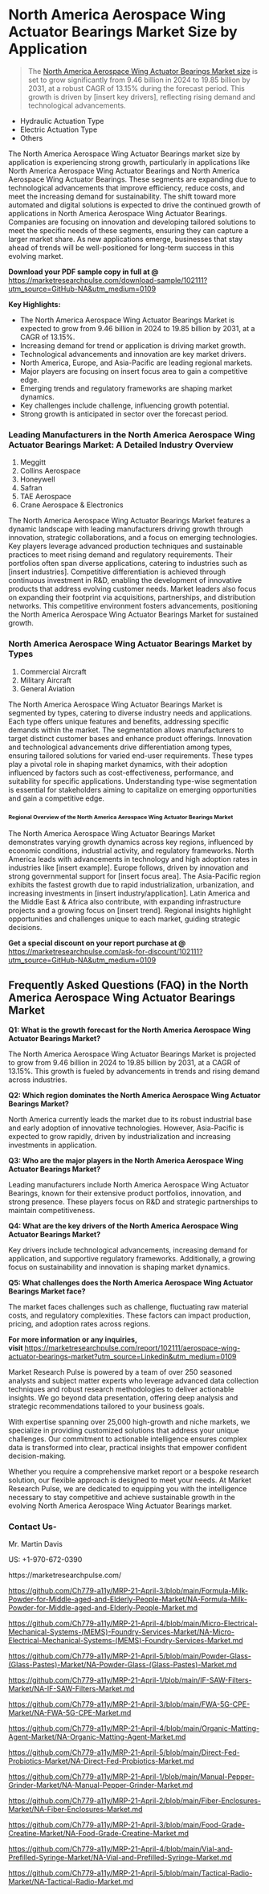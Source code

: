 <h1>North America Aerospace Wing Actuator Bearings Market&nbsp;Size by Application</h1><blockquote><p>The <a href="https://marketresearchpulse.com/download-sample/102111?utm_source=GitHub-NA&amp;utm_medium=0109">North America Aerospace Wing Actuator Bearings Market size</a> is set to grow significantly from 9.46 billion in 2024 to 19.85 billion by 2031, at a robust CAGR of 13.15% during the forecast period. This growth is driven by [insert key drivers], reflecting rising demand and technological advancements.</p></blockquote><ul><li>Hydraulic Actuation Type<li> Electric Actuation Type<li> Others</li></ul><p>The North America Aerospace Wing Actuator Bearings market size by application is experiencing strong growth, particularly in applications like North America Aerospace Wing Actuator Bearings and North America Aerospace Wing Actuator Bearings. These segments are expanding due to technological advancements that improve efficiency, reduce costs, and meet the increasing demand for sustainability. The shift toward more automated and digital solutions is expected to drive the continued growth of applications in North America Aerospace Wing Actuator Bearings. Companies are focusing on innovation and developing tailored solutions to meet the specific needs of these segments, ensuring they can capture a larger market share. As new applications emerge, businesses that stay ahead of trends will be well-positioned for long-term success in this evolving market.</p><p><strong>Download your PDF sample copy in full at @ </strong><a href="https://marketresearchpulse.com/download-sample/102111?utm_source=GitHub-NA&amp;utm_medium=0109">https://marketresearchpulse.com/download-sample/102111?utm_source=GitHub-NA&amp;utm_medium=0109</a></p><p><strong>Key Highlights: </strong></p><ul><li>The North America Aerospace Wing Actuator Bearings Market is expected to grow from 9.46 billion in 2024 to 19.85 billion by 2031, at a CAGR of 13.15%.</li><li>Increasing demand for trend or application is driving market growth.</li><li>Technological advancements and innovation are key market drivers.</li><li>North America, Europe, and Asia-Pacific are leading regional markets.</li><li>Major players are focusing on insert focus area to gain a competitive edge.</li><li>Emerging trends and regulatory frameworks are shaping market dynamics.</li><li>Key challenges include challenge, influencing growth potential.</li><li>Strong growth is anticipated in sector over the forecast period.</li></ul><h3>Leading Manufacturers in the North America Aerospace Wing Actuator Bearings Market: A Detailed Industry Overview</h3><ol><li>Meggitt</li><li>Collins Aerospace</li><li>Honeywell</li><li>Safran</li><li>TAE Aerospace</li><li>Crane Aerospace & Electronics</li></ol><div class="flex max-w-full flex-col flex-grow"><div class="min-h-8 text-message flex w-full flex-col items-end gap-2 whitespace-normal break-words [.text-message+&amp;]:mt-5" dir="auto" data-message-author-role="assistant" data-message-id="fd8432e4-4910-450d-b182-61b7bfb0a01f" data-message-model-slug="gpt-4o"><div class="flex w-full flex-col gap-1 empty:hidden first:pt-[3px]"><div class="markdown prose w-full break-words dark:prose-invert light"><p>The North America Aerospace Wing Actuator Bearings Market features a dynamic landscape with leading manufacturers driving growth through innovation, strategic collaborations, and a focus on emerging technologies. Key players leverage advanced production techniques and sustainable practices to meet rising demand and regulatory requirements. Their portfolios often span diverse applications, catering to industries such as [insert industries]. Competitive differentiation is achieved through continuous investment in R&amp;D, enabling the development of innovative products that address evolving customer needs. Market leaders also focus on expanding their footprint via acquisitions, partnerships, and distribution networks. This competitive environment fosters advancements, positioning the North America Aerospace Wing Actuator Bearings Market for sustained growth.</p></div></div></div></div><h3>North America Aerospace Wing Actuator Bearings Market by Types</h3><ol><li>Commercial Aircraft<li> Military Aircraft<li> General Aviation</li></ol><div class="flex max-w-full flex-col flex-grow"><div class="min-h-8 text-message flex w-full flex-col items-end gap-2 whitespace-normal break-words [.text-message+&amp;]:mt-5" dir="auto" data-message-author-role="assistant" data-message-id="084470be-0bb7-4664-bddf-5156b4f41249" data-message-model-slug="gpt-4o-mini"><div class="flex w-full flex-col gap-1 empty:hidden first:pt-[3px]"><div class="markdown prose w-full break-words dark:prose-invert light"><p>The North America Aerospace Wing Actuator Bearings Market is segmented by types, catering to diverse industry needs and applications. Each type offers unique features and benefits, addressing specific demands within the market. The segmentation allows manufacturers to target distinct customer bases and enhance product offerings. Innovation and technological advancements drive differentiation among types, ensuring tailored solutions for varied end-user requirements. These types play a pivotal role in shaping market dynamics, with their adoption influenced by factors such as cost-effectiveness, performance, and suitability for specific applications. Understanding type-wise segmentation is essential for stakeholders aiming to capitalize on emerging opportunities and gain a competitive edge.</p></div></div></div></div><h3><span style="font-size: 11px;">Regional Overview of the North America Aerospace Wing Actuator Bearings Market</span></h3><div class="flex max-w-full flex-col flex-grow"><div class="min-h-8 text-message flex w-full flex-col items-end gap-2 whitespace-normal break-words [.text-message+&amp;]:mt-5" dir="auto" data-message-author-role="assistant" data-message-id="e9038762-ce64-4e30-91c9-9bd413514231" data-message-model-slug="gpt-4o-mini"><div class="flex w-full flex-col gap-1 empty:hidden first:pt-[3px]"><div class="markdown prose w-full break-words dark:prose-invert light"><p>The North America Aerospace Wing Actuator Bearings Market demonstrates varying growth dynamics across key regions, influenced by economic conditions, industrial activity, and regulatory frameworks. North America leads with advancements in technology and high adoption rates in industries like [insert example]. Europe follows, driven by innovation and strong governmental support for [insert focus area]. The Asia-Pacific region exhibits the fastest growth due to rapid industrialization, urbanization, and increasing investments in [insert industry/application]. Latin America and the Middle East &amp; Africa also contribute, with expanding infrastructure projects and a growing focus on [insert trend]. Regional insights highlight opportunities and challenges unique to each market, guiding strategic decisions.</p></div></div></div></div><p><strong>Get a special discount on your report purchase at @ </strong><a href="https://marketresearchpulse.com/ask-for-discount/102111?utm_source=GitHub-NA&amp;utm_medium=0109">https://marketresearchpulse.com/ask-for-discount/102111?utm_source=GitHub-NA&amp;utm_medium=0109</a></p><h2>Frequently Asked Questions (FAQ) in the North America Aerospace Wing Actuator Bearings Market</h2><p><strong>Q1: What is the growth forecast for the North America Aerospace Wing Actuator Bearings Market?</strong></p><p>The North America Aerospace Wing Actuator Bearings Market is projected to grow from 9.46 billion in 2024 to 19.85 billion by 2031, at a CAGR of 13.15%. This growth is fueled by advancements in trends and rising demand across industries.</p><p><strong>Q2: Which region dominates the North America Aerospace Wing Actuator Bearings Market?</strong></p><p>North America currently leads the market due to its robust industrial base and early adoption of innovative technologies. However, Asia-Pacific is expected to grow rapidly, driven by industrialization and increasing investments in application.</p><p><strong>Q3: Who are the major players in the North America Aerospace Wing Actuator Bearings Market?</strong></p><p>Leading manufacturers include North America Aerospace Wing Actuator Bearings, known for their extensive product portfolios, innovation, and strong presence. These players focus on R&amp;D and strategic partnerships to maintain competitiveness.</p><p><strong>Q4: What are the key drivers of the North America Aerospace Wing Actuator Bearings Market?</strong></p><p>Key drivers include technological advancements, increasing demand for application, and supportive regulatory frameworks. Additionally, a growing focus on sustainability and innovation is shaping market dynamics.</p><p><strong>Q5: What challenges does the North America Aerospace Wing Actuator Bearings Market face?</strong></p><p>The market faces challenges such as challenge, fluctuating raw material costs, and regulatory complexities. These factors can impact production, pricing, and adoption rates across regions.</p><p><strong>For more information or any inquiries, visit&nbsp;</strong><a href="https://marketresearchpulse.com/report/102111/aerospace-wing-actuator-bearings-market?utm_source=Linkedin&utm_medium=0109">https://marketresearchpulse.com/report/102111/aerospace-wing-actuator-bearings-market?utm_source=Linkedin&utm_medium=0109</a></p><p>Market Research Pulse is powered by a team of over 250 seasoned analysts and subject matter experts who leverage advanced data collection techniques and robust research methodologies to deliver actionable insights. We go beyond data presentation, offering deep analysis and strategic recommendations tailored to your business goals.</p><p>With expertise spanning over 25,000 high-growth and niche markets, we specialize in providing customized solutions that address your unique challenges. Our commitment to actionable intelligence ensures complex data is transformed into clear, practical insights that empower confident decision-making.</p><p>Whether you require a comprehensive market report or a bespoke research solution, our flexible approach is designed to meet your needs. At Market Research Pulse, we are dedicated to equipping you with the intelligence necessary to stay competitive and achieve sustainable growth in the evolving North America Aerospace Wing Actuator Bearings market.</p><h3><strong>Contact Us-</strong></h3><p>Mr. Martin Davis</p><p>US: +1-970-672-0390</p><p>https://marketresearchpulse.com/</p><p><a href="https://github.com/Ch779-a11y/MRP-21-April-3/blob/main/Formula-Milk-Powder-for-Middle-aged-and-Elderly-People-Market/NA-Formula-Milk-Powder-for-Middle-aged-and-Elderly-People-Market.md">https://github.com/Ch779-a11y/MRP-21-April-3/blob/main/Formula-Milk-Powder-for-Middle-aged-and-Elderly-People-Market/NA-Formula-Milk-Powder-for-Middle-aged-and-Elderly-People-Market.md</a></p><p><a href="https://github.com/Ch779-a11y/MRP-21-April-4/blob/main/Micro-Electrical-Mechanical-Systems-(MEMS)-Foundry-Services-Market/NA-Micro-Electrical-Mechanical-Systems-(MEMS)-Foundry-Services-Market.md">https://github.com/Ch779-a11y/MRP-21-April-4/blob/main/Micro-Electrical-Mechanical-Systems-(MEMS)-Foundry-Services-Market/NA-Micro-Electrical-Mechanical-Systems-(MEMS)-Foundry-Services-Market.md</a></p><p><a href="https://github.com/Ch779-a11y/MRP-21-April-5/blob/main/Powder-Glass-(Glass-Pastes)-Market/NA-Powder-Glass-(Glass-Pastes)-Market.md">https://github.com/Ch779-a11y/MRP-21-April-5/blob/main/Powder-Glass-(Glass-Pastes)-Market/NA-Powder-Glass-(Glass-Pastes)-Market.md</a></p><p><a href="https://github.com/Ch779-a11y/MRP-21-April-1/blob/main/IF-SAW-Filters-Market/NA-IF-SAW-Filters-Market.md">https://github.com/Ch779-a11y/MRP-21-April-1/blob/main/IF-SAW-Filters-Market/NA-IF-SAW-Filters-Market.md</a></p><p><a href="https://github.com/Ch779-a11y/MRP-21-April-3/blob/main/FWA-5G-CPE-Market/NA-FWA-5G-CPE-Market.md">https://github.com/Ch779-a11y/MRP-21-April-3/blob/main/FWA-5G-CPE-Market/NA-FWA-5G-CPE-Market.md</a></p><p><a href="https://github.com/Ch779-a11y/MRP-21-April-4/blob/main/Organic-Matting-Agent-Market/NA-Organic-Matting-Agent-Market.md">https://github.com/Ch779-a11y/MRP-21-April-4/blob/main/Organic-Matting-Agent-Market/NA-Organic-Matting-Agent-Market.md</a></p><p><a href="https://github.com/Ch779-a11y/MRP-21-April-5/blob/main/Direct-Fed-Probiotics-Market/NA-Direct-Fed-Probiotics-Market.md">https://github.com/Ch779-a11y/MRP-21-April-5/blob/main/Direct-Fed-Probiotics-Market/NA-Direct-Fed-Probiotics-Market.md</a></p><p><a href="https://github.com/Ch779-a11y/MRP-21-April-1/blob/main/Manual-Pepper-Grinder-Market/NA-Manual-Pepper-Grinder-Market.md">https://github.com/Ch779-a11y/MRP-21-April-1/blob/main/Manual-Pepper-Grinder-Market/NA-Manual-Pepper-Grinder-Market.md</a></p><p><a href="https://github.com/Ch779-a11y/MRP-21-April-2/blob/main/Fiber-Enclosures-Market/NA-Fiber-Enclosures-Market.md">https://github.com/Ch779-a11y/MRP-21-April-2/blob/main/Fiber-Enclosures-Market/NA-Fiber-Enclosures-Market.md</a></p><p><a href="https://github.com/Ch779-a11y/MRP-21-April-3/blob/main/Food-Grade-Creatine-Market/NA-Food-Grade-Creatine-Market.md">https://github.com/Ch779-a11y/MRP-21-April-3/blob/main/Food-Grade-Creatine-Market/NA-Food-Grade-Creatine-Market.md</a></p><p><a href="https://github.com/Ch779-a11y/MRP-21-April-4/blob/main/Vial-and-Prefilled-Syringe-Market/NA-Vial-and-Prefilled-Syringe-Market.md">https://github.com/Ch779-a11y/MRP-21-April-4/blob/main/Vial-and-Prefilled-Syringe-Market/NA-Vial-and-Prefilled-Syringe-Market.md</a></p><p><a href="https://github.com/Ch779-a11y/MRP-21-April-5/blob/main/Tactical-Radio-Market/NA-Tactical-Radio-Market.md">https://github.com/Ch779-a11y/MRP-21-April-5/blob/main/Tactical-Radio-Market/NA-Tactical-Radio-Market.md</a></p>
